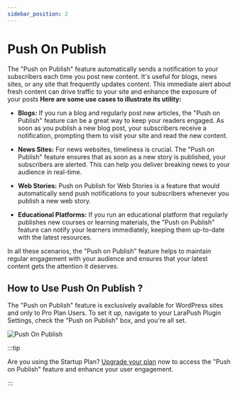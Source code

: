 ```yaml
---
sidebar_position: 2
---
```


# Push On Publish

The "Push on Publish" feature automatically sends a notification to your subscribers each time you post new content. It's useful for blogs, news sites, or any site that frequently updates content. This immediate alert about fresh content can drive traffic to your site and enhance the exposure of your posts 
 **Here are some use cases to illustrate its utility:**

- **Blogs:** If you run a blog and regularly post new articles, the "Push on Publish" feature can be a great way to keep your readers engaged. As soon as you publish a new blog post, your subscribers receive a notification, prompting them to visit your site and read the new content.

- **News Sites:** For news websites, timeliness is crucial. The "Push on Publish" feature ensures that as soon as a new story is published, your subscribers are alerted. This can help you deliver breaking news to your audience in real-time.

- **Web Stories:** Push on Publish for Web Stories is a feature that would automatically send push notifications to your subscribers whenever you publish a new web story.

- **Educational Platforms:** If you run an educational platform that regularly publishes new courses or learning materials, the "Push on Publish" feature can notify your learners immediately, keeping them up-to-date with the latest resources.

In all these scenarios, the "Push on Publish" feature helps to maintain regular engagement with your audience and ensures that your latest content gets the attention it deserves.


## How to Use Push On Publish ?

The "Push on Publish" feature is exclusively available for WordPress sites and only to Pro Plan Users. To set it up, navigate to your LaraPush Plugin Settings, check the "Push on Publish" box, and you're all set.

![Push On Publish](/img/push-on-publish.png)

:::tip

Are you using the Startup Plan? [Upgrade your plan](https://larapush.com/upgrade) now to access the "Push on Publish" feature and enhance your user engagement.

:::
